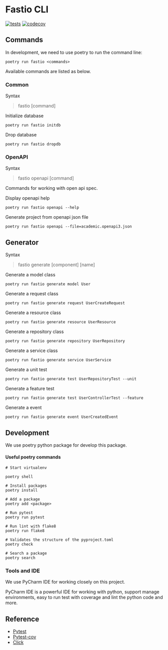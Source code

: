 # Fastio CLI 

[![tests](https://github.com/FastioPython/fastio-cli/actions/workflows/ci-test.yml/badge.svg?branch=main)](https://codecov.io/gh/FastioPython/fastio-cli)
[![codecov](https://codecov.io/gh/FastioPython/fastio-cli/branch/main/graph/badge.svg?token=0C31IKNYMF)](https://codecov.io/gh/FastioPython/fastio-cli)

## Commands

In development, we need to use poetry to run the command line:

```shell
poetry run fastio <commands>
```

Available commands are listed as below.

### Common

Syntax

> fastio [command]

Initialize database

```shell
poetry run fastio initdb
```

Drop database

```shell
poetry run fastio dropdb
```

### OpenAPI 

Syntax

> fastio openapi [command]

Commands for working with open api spec.

Display openapi help

```shell
poetry run fastio openapi --help
```

Generate project from openapi json file

```shell
poetry run fastio openapi --file=academic.openapi3.json
```

## Generator

Syntax

> fastio generate [component] [name]

Generate a model class

```shell
poetry run fastio generate model User
```

Generate a request class

```shell
poetry run fastio generate request UserCreateRequest
```

Generate a resource class

```shell
poetry run fastio generate resource UserResource
```

Generate a repository class

```shell
poetry run fastio generate repository UserRepository
```

Generate a service class

```shell
poetry run fastio generate service UserService
```

Generate a unit test

```shell
poetry run fastio generate test UserRepositoryTest --unit
```

Generate a feature test

```shell
poetry run fastio generate test UserControllerTest --feature
```

Generate a event

```shell
poetry run fastio generate event UserCreatedEvent
```

## Development

We use poetry python package for develop this package.


#### Useful poetry commands

```shell
# Start virtualenv

poetry shell

# Install packages
poetry install

# Add a package
poetry add <package>

# Run pytest
poetry run pytest

# Run lint with flake8
poetry run flake8

# Validates the structure of the pyproject.toml 
poetry check

# Search a package
poetry search
```

### Tools and IDE

We use PyCharm IDE for working closely on this project.

PyCharm IDE is a powerful IDE for working with python, support manage environments, 
easy to run test with coverage and lint the python code and more.

## Reference

- [Pytest](https://docs.pytest.org/en/6.2.x/customize.html)
- [Pytest-cov](https://pytest-cov.readthedocs.io/en/latest/config.html)
- [Click](https://click.palletsprojects.com/en/8.0.x/)